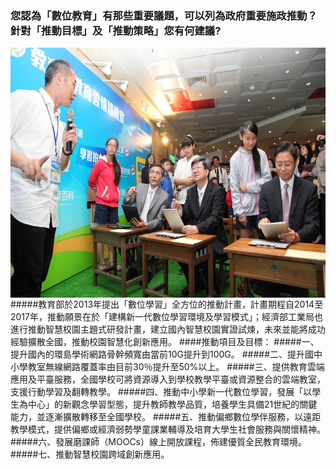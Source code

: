 ### 您認為「數位教育」有那些重要議題，可以列為政府重要施政推動？針對「推動目標」及「推動策略」您有何建議?
<!-- ![](323.jpg ) 註解掉 原先圖檔，改成 長寬比較小的圖，如下方-->
<div><center><img height="400" width="650" align="center" src=323.jpg></div>
#####教育部於2013年提出「數位學習」全方位的推動計畫，計畫期程自2014至2017年，推動願景在於「建構新一代數位學習環境及學習模式」；經濟部工業局也進行推動智慧校園主題式研發計畫，建立國內智慧校園實證試煉，未來並能將成功經驗擴散全國，推動校園智慧化創新應用。
####推動項目及目標：
#####一、提升國內的環島學術網路骨幹頻寬由當前10G提升到100G。
#####二、提升國中小學教室無線網路覆蓋率由目前30％提升至50%以上。
#####三、提供教育雲端應用及平臺服務，全國學校可將資源導入到學校教學平臺或資源整合的雲端教室，支援行動學習及翻轉教學。
#####四、推動中小學新一代數位學習，發展「以學生為中心」的新觀念學習型態，提升教師教學品質，培養學生具備21世紀的關鍵能力，並逐漸擴散轉移至全國學校。
#####五、推動偏鄉數位學伴服務，以遠距教學模式，提供偏鄉或經濟弱勢學童課業輔導及培育大學生社會服務與關懷精神。
#####六、發展磨課師（MOOCs）線上開放課程，佈建優質全民教育環境。
#####七、推動智慧校園跨域創新應用。
